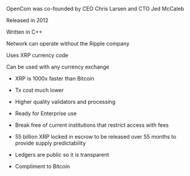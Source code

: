 OpenCoin was co-founded by CEO Chris Larsen and CTO Jed McCaleb

Released in 2012

Written in C++

Network can operate without the Ripple company

Uses XRP currency code

Can be used with any currency exchange

- XRP is 1000x faster than Bitcoin
- Tx cost much lower
- Higher quality validators and processing
- Ready for Enterprise use
- Break free of current institutions that restrict access with fees

 - 55 billion XRP locked in escrow to be released over 55 months to provide supply predictability
 - Ledgers are public so it is transparent
 - Compliment to Bitcoin 
